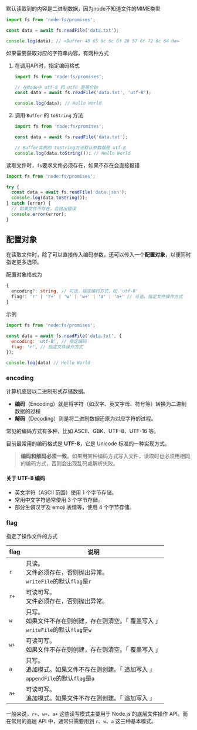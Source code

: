 默认读取到的内容是二进制数据，因为node不知道文件的MIME类型

```js
import fs from 'node:fs/promises';

const data = await fs.readFile('data.txt');

console.log(data); // <Buffer 48 65 6c 6c 6f 20 57 6f 72 6c 64 0a>
```



如果需要获取对应的字符串内容，有两种方式

1. 在调用API时，指定编码格式

   ```js
   import fs from 'node:fs/promises';
   
   // 在Node中 utf-8 和 utf8 是等价的
   const data = await fs.readFile('data.txt', 'utf-8');
   
   console.log(data); // Hello World
   ```

2. 调用 `Buffer` 的 `toString` 方法

   ```js
   import fs from 'node:fs/promises';
   
   const data = await fs.readFile('data.txt');
   
   // Buffer实例的 toString方法默认参数就是 utf-8
   console.log(data.toString()); // Hello World
   ```



读取文件时，`fs`要求文件必须存在，如果不存在会直接报错

```js
import fs from 'node:fs/promises';

try {
  const data = await fs.readFile('data.json');
  console.log(data.toString());
} catch (error) {
  // 如果文件不存在，会抛出错误
  console.error(error);
}
```



## 配置对象

在读取文件时，除了可以直接传入编码参数，还可以传入一个**配置对象**，以便同时指定更多选项。

配置对象格式为

```ts
{
  encoding?: string, // 可选，指定编码方式，如 'utf-8'
  flag?: 'r' | 'r+' | 'w' | 'w+' | 'a' | 'a+' // 可选，指定文件操作方式
}
```

示例

```js
import fs from 'node:fs/promises';

const data = await fs.readFile('data.txt', {
  encoding: 'utf-8', // 指定编码
  flag: 'r', // 指定文件操作方式
});

console.log(data) // Hello World
```



### encoding

计算机底层以二进制形式存储数据。

+ **编码**（Encoding）就是将字符（如汉字、英文字母、符号等）转换为二进制数据的过程
+ **解码**（Decoding）则是将二进制数据还原为对应字符的过程。

常见的编码方式有多种，比如 ASCII、GBK、UTF-8、UTF-16 等。

目前最常用的编码格式是 **UTF-8**，它是 Unicode 标准的一种实现方式。

> **编码和解码必须一致**。如果用某种编码方式写入文件，读取时也必须用相同的编码方式，否则会出现乱码或解析失败。



#### 关于 UTF-8 编码

- 英文字符（ASCII 范围）使用 1 个字节存储。
- 常用中文字符通常使用 3 个字节存储。
- 部分生僻汉字及 emoji 表情等，使用 4 个字节存储。



### flag

指定了操作文件的方式

| flag | 说明                                                         |
| ---- | ------------------------------------------------------------ |
| `r`  | 只读。<br />文件必须存在，否则抛出异常。<br />`writeFile`的默认`flag`是`r` |
| `r+` | 可读可写。<br />文件必须存在，否则抛出异常。                 |
| `w`  | 只写。<br />如果文件不存在则创建，存在则清空。「 覆盖写入 」<br />`writeFile`的默认`flag`是`w` |
| `w+` | 可读可写。<br />如果文件不存在则创建，存在则清空。「 覆盖写入 」 |
| `a`  | 只写。<br />追加模式。如果文件不存在则创建。「 追加写入 」<br />`appendFile`的默认`flag`是`a` |
| `a+` | 可读可写。<br />追加模式。如果文件不存在则创建。「 追加写入 」 |

一般来说，`r+`、`w+`、`a+` 这些读写模式主要用于 Node.js 的底层文件操作 API。而在常用的高层 API 中，通常只需要用到 `r`、`w`、`a` 这三种基本模式。


